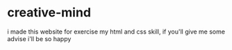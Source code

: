 # creative-mind
i made this website for exercise my html and css skill, if you'll give me some advise i'll be so happy

